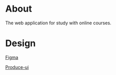 # About

The web application for study with online courses.

# Design

[Figma](https://www.figma.com/design/GhTc5d3uTf5LETxPTGodAw/SkillBridge---Produce-UI?node-id=20-2&node-type=canvas&t=xkY0m1YQWHk3XmWv-0)

[Produce-ui](https://produce-ui.com/templates)